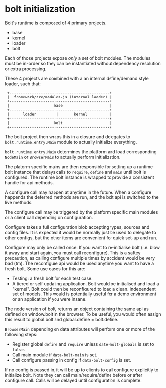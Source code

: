 bolt initialization
===================

Bolt's runtime is composed of 4 primary projects.
 - base
 - kernel
 - loader
 - bolt

Each of those projects expose _only_ a set of bolt
modules. The modules must be in-order so they can be
instantiated without dependency resolution or extra
processing.

These 4 projects are combined with a an internal
define/demand style loader, such that:

```
 +---------------------------------------------+
 |  framework/src/modules.js (internal loader) |
 +---------------------------------------------+
 |                    base                     |
 +---------------------------------------------+
 |      loader         |       kernel          |
 +---------------------------------------------+
 |                    bolt                     |
 +---------------------------------------------+
```

The bolt project then wraps this in a closure and
delegates to `bolt.runtime.entry.Main` module to
actually initialize everything.

`bolt.runtime.entry.Main` determines the platform
and load corresponding `NodeMain` or
`BrowserMain` to actually perform initialization.

The platorm specific mains are then responsible
for setting up a runtime bolt instance that
delays calls to `require`, `define` and `main`
until bolt is configured. The runtime bolt
instance is wrapped to provide a consistent
handle for api methods.

A configure call may happen at anytime in the
future. When a configure happends the deferred
methods are run, and the bolt api is switched
to the live methods.

The configure call may be triggered by the platform
specific main modules or a client call depending on
configuration.

Configure takes a full configuration blob accepting
types, sources and config files. It is expected it
would be normally just be used to delegate to
other configs, but the other items are convenient for
quick set-up and run.

Configure may only be called once. If you want to
re-initialise bolt (i.e. blow it away and start
again, you must call reconfigure). This is a saftey
precaution, as calling configure multiple times
by accident would be very bad (tm). The reconfigure
api would be used anytime you want to have a fresh
bolt. Some use cases for this are:
 - Testing: a fresh bolt for each test case.
 - A tiered or self updating application. Bolt would
   be initialised and load a "kernel". Bolt could
   then be reconfigured to load a clean, independent
   set of models. This would is potentially useful
   for a demo environment or an application if you
   were insane.

The node version of bolt, returns an object containing
the same api as defined on window.bolt in the browser.
To be useful, you would often assign this result to
global.bolt and global.define = bolt.define.

`BrowserMain` depending on data attributes will
perform one or more of the following steps:
 - Register global `define` and `require` unless `date-bolt-globals` is set to `false`.
 - Call main module if `data-bolt-main` is set.
 - Call configure passing in config if `data-bolt-config` is set.

If no config is passed in, it will be up to clients to call configure
explicitly to initialize bolt. Note they can call main/require/define
before or after configure call. Calls will be delayed until
configuration is complete.
